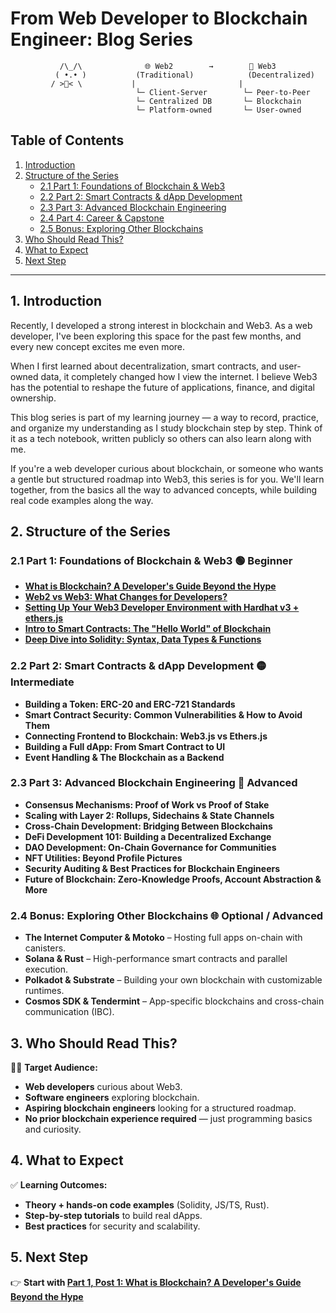 # From Web Developer to Blockchain Engineer: Blog Series

```
           /\_/\              🌐 Web2        →        🔗 Web3
          ( •.• )           (Traditional)            (Decentralized)
         / >🚀< \           |                       |
                            └─ Client-Server        └─ Peer-to-Peer
                            └─ Centralized DB       └─ Blockchain
                            └─ Platform-owned       └─ User-owned
```

## Table of Contents

1. [Introduction](#1-introduction)
2. [Structure of the Series](#2-structure-of-the-series)
   - [2.1 Part 1: Foundations of Blockchain & Web3](#21-part-1-foundations-of-blockchain--web3-🟢-beginner)
   - [2.2 Part 2: Smart Contracts & dApp Development](#22-part-2-smart-contracts--dapp-development-🟡-intermediate)
   - [2.3 Part 3: Advanced Blockchain Engineering](#23-part-3-advanced-blockchain-engineering-🔵-advanced)
   - [2.4 Part 4: Career & Capstone](#24-part-4-career--capstone-🏁-capstone)
   - [2.5 Bonus: Exploring Other Blockchains](#25-bonus-exploring-other-blockchains-🌐-optional--advanced)
3. [Who Should Read This?](#3-who-should-read-this)
4. [What to Expect](#4-what-to-expect)
5. [Next Step](#5-next-step)

---

## 1. Introduction

Recently, I developed a strong interest in blockchain and Web3. As a web developer, I've been exploring this space for the past few months, and every new concept excites me even more.

When I first learned about decentralization, smart contracts, and user-owned data, it completely changed how I view the internet. I believe Web3 has the potential to reshape the future of applications, finance, and digital ownership.

This blog series is part of my learning journey — a way to record, practice, and organize my understanding as I study blockchain step by step. Think of it as a tech notebook, written publicly so others can also learn along with me.

If you're a web developer curious about blockchain, or someone who wants a gentle but structured roadmap into Web3, this series is for you. We'll learn together, from the basics all the way to advanced concepts, while building real code examples along the way.

## 2. Structure of the Series

### 2.1 Part 1: Foundations of Blockchain & Web3 🟢 Beginner

- **[What is Blockchain? A Developer's Guide Beyond the Hype](https://github.com/HsinMuShen/blog/issues/12)**
- **[Web2 vs Web3: What Changes for Developers?](https://github.com/HsinMuShen/blog/issues/13)**
- **[Setting Up Your Web3 Developer Environment with Hardhat v3 + ethers.js](https://github.com/HsinMuShen/blog/issues/14)**
- **[Intro to Smart Contracts: The "Hello World" of Blockchain](https://github.com/HsinMuShen/blog/issues/16)**
- **[Deep Dive into Solidity: Syntax, Data Types & Functions](https://github.com/HsinMuShen/blog/issues/17)**

### 2.2 Part 2: Smart Contracts & dApp Development 🟡 Intermediate

- **Building a Token: ERC-20 and ERC-721 Standards**
- **Smart Contract Security: Common Vulnerabilities & How to Avoid Them**
- **Connecting Frontend to Blockchain: Web3.js vs Ethers.js**
- **Building a Full dApp: From Smart Contract to UI**
- **Event Handling & The Blockchain as a Backend**

### 2.3 Part 3: Advanced Blockchain Engineering 🔵 Advanced

- **Consensus Mechanisms: Proof of Work vs Proof of Stake**
- **Scaling with Layer 2: Rollups, Sidechains & State Channels**
- **Cross-Chain Development: Bridging Between Blockchains**
- **DeFi Development 101: Building a Decentralized Exchange**
- **DAO Development: On-Chain Governance for Communities**
- **NFT Utilities: Beyond Profile Pictures**
- **Security Auditing & Best Practices for Blockchain Engineers**
- **Future of Blockchain: Zero-Knowledge Proofs, Account Abstraction & More**

### 2.4 Bonus: Exploring Other Blockchains 🌐 Optional / Advanced

- **The Internet Computer & Motoko** – Hosting full apps on-chain with canisters.
- **Solana & Rust** – High-performance smart contracts and parallel execution.
- **Polkadot & Substrate** – Building your own blockchain with customizable runtimes.
- **Cosmos SDK & Tendermint** – App-specific blockchains and cross-chain communication (IBC).

## 3. Who Should Read This?

👩‍💻 **Target Audience:**

- **Web developers** curious about Web3.
- **Software engineers** exploring blockchain.
- **Aspiring blockchain engineers** looking for a structured roadmap.
- **No prior blockchain experience required** — just programming basics and curiosity.

## 4. What to Expect

✅ **Learning Outcomes:**

- **Theory + hands-on code examples** (Solidity, JS/TS, Rust).
- **Step-by-step tutorials** to build real dApps.
- **Best practices** for security and scalability.

## 5. Next Step

👉 **Start with [Part 1, Post 1: What is Blockchain? A Developer's Guide Beyond the Hype](https://github.com/HsinMuShen/blog/issues/12)**
